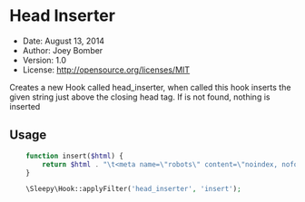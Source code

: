 # Head Inserter

* Date:    August 13, 2014
* Author:  Joey Bomber
* Version: 1.0
* License: http://opensource.org/licenses/MIT

Creates a new Hook called head_inserter, when called this hook inserts the given string just above the closing head tag. If </head> is not found, nothing is inserted

## Usage

~~~ php
	function insert($html) {
		return $html . "\t<meta name=\"robots\" content=\"noindex, nofollow\">\n";
	}

	\Sleepy\Hook::applyFilter('head_inserter', 'insert');
~~~